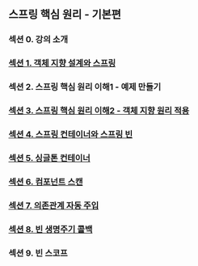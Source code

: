 ## 스프링 핵심 원리 - 기본편

### 섹션 0. 강의 소개

### <a href="섹션 1. 객체 지향 설계와 스프링.md">섹션 1. 객체 지향 설계와 스프링</a>

### 섹션 2. 스프링 핵심 원리 이해1 - 예제 만들기

### <a href="섹션 3. 스프링 핵심 원리 이해2 - 객체 지향 원리 적용.md">섹션 3. 스프링 핵심 원리 이해2 - 객체 지향 원리 적용</a>

### <a href="섹션 4. 스프링 컨테이너와 스프링 빈.md">섹션 4. 스프링 컨테이너와 스프링 빈</a>

### <a href="섹션 5. 싱글톤 컨테이너.md">섹션 5. 싱글톤 컨테이너</a>

### <a href="섹션 6. 컴포넌트 스캔.md">섹션 6. 컴포넌트 스캔</a>

### <a href="섹션 7. 의존관계 자동 주입.md">섹션 7. 의존관계 자동 주입</a>

### <a href="섹션 8. 빈 생명주기 콜백.md">섹션 8. 빈 생명주기 콜백</a>

### 섹션 9. 빈 스코프
